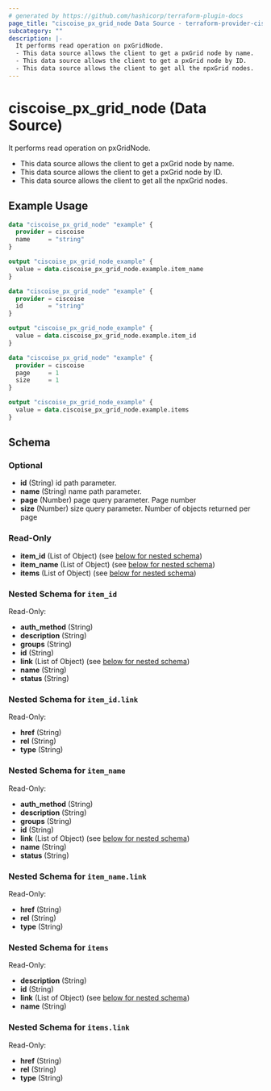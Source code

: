 ```yaml
---
# generated by https://github.com/hashicorp/terraform-plugin-docs
page_title: "ciscoise_px_grid_node Data Source - terraform-provider-ciscoise"
subcategory: ""
description: |-
  It performs read operation on pxGridNode.
  - This data source allows the client to get a pxGrid node by name.
  - This data source allows the client to get a pxGrid node by ID.
  - This data source allows the client to get all the npxGrid nodes.
---
```


# ciscoise_px_grid_node (Data Source)

It performs read operation on pxGridNode.

- This data source allows the client to get a pxGrid node by name.
- This data source allows the client to get a pxGrid node by ID.
- This data source allows the client to get all the npxGrid nodes.

## Example Usage

```terraform
data "ciscoise_px_grid_node" "example" {
  provider = ciscoise
  name     = "string"
}

output "ciscoise_px_grid_node_example" {
  value = data.ciscoise_px_grid_node.example.item_name
}

data "ciscoise_px_grid_node" "example" {
  provider = ciscoise
  id       = "string"
}

output "ciscoise_px_grid_node_example" {
  value = data.ciscoise_px_grid_node.example.item_id
}

data "ciscoise_px_grid_node" "example" {
  provider = ciscoise
  page     = 1
  size     = 1
}

output "ciscoise_px_grid_node_example" {
  value = data.ciscoise_px_grid_node.example.items
}
```

<!-- schema generated by tfplugindocs -->
## Schema

### Optional

- **id** (String) id path parameter.
- **name** (String) name path parameter.
- **page** (Number) page query parameter. Page number
- **size** (Number) size query parameter. Number of objects returned per page

### Read-Only

- **item_id** (List of Object) (see [below for nested schema](#nestedatt--item_id))
- **item_name** (List of Object) (see [below for nested schema](#nestedatt--item_name))
- **items** (List of Object) (see [below for nested schema](#nestedatt--items))

<a id="nestedatt--item_id"></a>
### Nested Schema for `item_id`

Read-Only:

- **auth_method** (String)
- **description** (String)
- **groups** (String)
- **id** (String)
- **link** (List of Object) (see [below for nested schema](#nestedobjatt--item_id--link))
- **name** (String)
- **status** (String)

<a id="nestedobjatt--item_id--link"></a>
### Nested Schema for `item_id.link`

Read-Only:

- **href** (String)
- **rel** (String)
- **type** (String)



<a id="nestedatt--item_name"></a>
### Nested Schema for `item_name`

Read-Only:

- **auth_method** (String)
- **description** (String)
- **groups** (String)
- **id** (String)
- **link** (List of Object) (see [below for nested schema](#nestedobjatt--item_name--link))
- **name** (String)
- **status** (String)

<a id="nestedobjatt--item_name--link"></a>
### Nested Schema for `item_name.link`

Read-Only:

- **href** (String)
- **rel** (String)
- **type** (String)



<a id="nestedatt--items"></a>
### Nested Schema for `items`

Read-Only:

- **description** (String)
- **id** (String)
- **link** (List of Object) (see [below for nested schema](#nestedobjatt--items--link))
- **name** (String)

<a id="nestedobjatt--items--link"></a>
### Nested Schema for `items.link`

Read-Only:

- **href** (String)
- **rel** (String)
- **type** (String)


